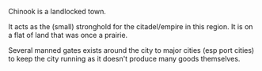 Chinook is a landlocked town.

It acts as the (small) stronghold for the citadel/empire in this region. It is on a flat of land that was once a prairie.

Several manned gates exists around the city to major cities (esp port cities) to keep the city running as it doesn't produce many goods themselves.
